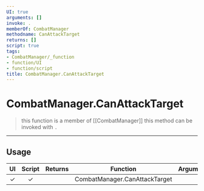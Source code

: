 ```yaml
---
UI: true
arguments: []
invoke: .
memberOf: CombatManager
methodname: CanAttackTarget
returns: []
script: true
tags:
- CombatManager/_function
- function/UI
- function/script
title: CombatManager.CanAttackTarget
---
```

# CombatManager.CanAttackTarget
> this function is a member of [[CombatManager]]
> this method can be invoked with `.`
-----
## Usage
|  UI | Script | Returns | Function | Arguments |
|:---:|:------:|-------:|:--------:|:---------|
|✓|✓||CombatManager.CanAttackTarget||

